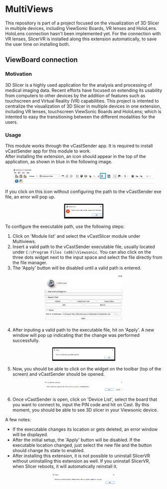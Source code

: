 # MultiViews

This repository is part of a project focused on the visualization of 3D Slicer in multiple devices, including ViewSonic Boards, VR lenses and HoloLens. HoloLens connection hasn't been implemented yet. For the connection with VR lenses, SlicerVR is installed along this extension automatically, to save the user time on installing both. 

## ViewBoard connection
### Motivation
3D Slicer is a highly used application for the analysis and processing of medical imaging data. Recent efforts have focused on extending its usability from computers to other devices by the addition of features such as touchscreen and Virtual Reality (VR) capabilities. This project is intented to centralize the visualization of 3D Slicer in multiple devices in one extension, including VR lenses, touchscreen ViewSonic Boards and HoloLens; which is intented to easy the transitioning between the different modalities for the users. 

### Usage
This module works through the vCastSender app. It is required to install vCastSender app for this module to work.\
After installing the extension, an icon should appear in the top of the application, as shown in blue in the following image.

<p align="center"><img src="resources/imgs/icon_bar.png" alt="icon_bar" width="90%"/></p>

If you click on this icon without configuring the path to the vCastSender exe file, an error will pop up.

<p align="center"><img src="resources/imgs/error_message.PNG" alt="error" width="25%"/></p>

To configure the executable path, use the following steps:

1. Click on 'Module list' and select the vCastSlicer module under Multiviews.
2. Insert a valid path to the vCastSender executable file, usually located under ``` C:\Program Files (x86)\Viewsonic ```. You can also click on the three dots widget next to the input space and select the file directly from the file manager. 
3. The 'Apply' button will be disabled until a valid path is entered.

<p align="center"><img src="resources/imgs/Apply_enable.PNG" alt="apply" width="50%"/></p>

4. After inputing a valid path to the executable file, hit on 'Apply'. A new window will pop up indicating that the change was performed successfully.

<p align="center"><img src="resources/imgs/Path_updated.PNG" alt="path" width="40%"/></p>

5. Now, you should be able to click on the widget on the toolbar (top of the screen) and vCastSender should be opened.

<p align="center"><img src="resources/imgs/vCastMessage.PNG" alt="vcast" width="50%"/></p>

6. Once vCastSender is open, click on 'Device List', select the board that you want to connect to, input the PIN code and hit on Cast. By this moment, you should be able to see 3D slicer in your Viewsonic device.

A few notes:
* If the executable changes its location or gets deleted, an error window will be displayed. 
* After the initial setup, the 'Apply' button will be disabled. If the executable location changed, just select the new file and the button should change its state to enabled.
* After installing this extension, it is not possible to uninstall SlicerVR without uninstalling this extension as well. If you uninstall SlicerVR, when Slicer reboots, it will automatically reinstall it. 

<p align="center"><img src="resources/imgs/SlicerVR.PNG" alt="slicervr" width="40%"/></p>
